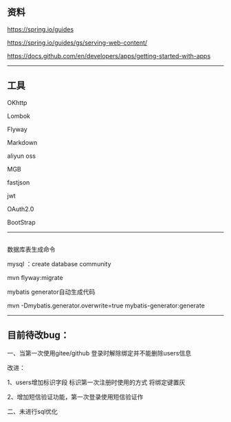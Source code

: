 ## 资料

https://spring.io/guides

https://spring.io/guides/gs/serving-web-content/

https://docs.github.com/en/developers/apps/getting-started-with-apps

---
## 工具
OKhttp

Lombok

Flyway

Markdown

aliyun oss

MGB

fastjson

jwt

OAuth2.0

BootStrap


---

##
数据库表生成命令

mysql ：create database community

mvn flyway:migrate

mybatis generator自动生成代码

mvn -Dmybatis.generator.overwrite=true mybatis-generator:generate

---
## 目前待改bug：

 一、当第一次使用gitee/github 登录时解除绑定并不能删除users信息

   改进：
   
   1、users增加标识字段 标识第一次注册时使用的方式 将绑定键置灰
    
   2、增加短信验证功能，第一次登录使用短信验证作
   
 二、未进行sql优化
         
